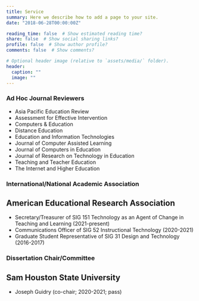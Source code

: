 ```yaml
---
title: Service
summary: Here we describe how to add a page to your site.
date: "2018-06-28T00:00:00Z"

reading_time: false  # Show estimated reading time?
share: false  # Show social sharing links?
profile: false  # Show author profile?
comments: false  # Show comments?

# Optional header image (relative to `assets/media/` folder).
header:
  caption: ""
  image: ""
---
```

### __Ad Hoc Journal Reviewers__  
* Asia Pacific Education Review
* Assessment for Effective Intervention
* Computers & Education
* Distance Education
* Education and Information Technologies
* Journal of Computer Assisted Learning
* Journal of Computers in Education
* Journal of Research on Technology in Education
* Teaching and Teacher Education              
* The Internet and Higher Education
### __International/National Academic Association__  
## American Educational Research Association
* Secretary/Treasurer of SIG 151 Technology as an Agent of Change in Teaching and Learning (2021-present)
* Communications Officer of SIG 52 Instructional Technology (2020-2021)
* Graduate Student Representative of SIG 31 Design and Technology (2016-2017)
### __Dissertation Chair/Committee__  
## Sam Houston State University
* Joseph Guidry (co-chair; 2020-2021; pass)